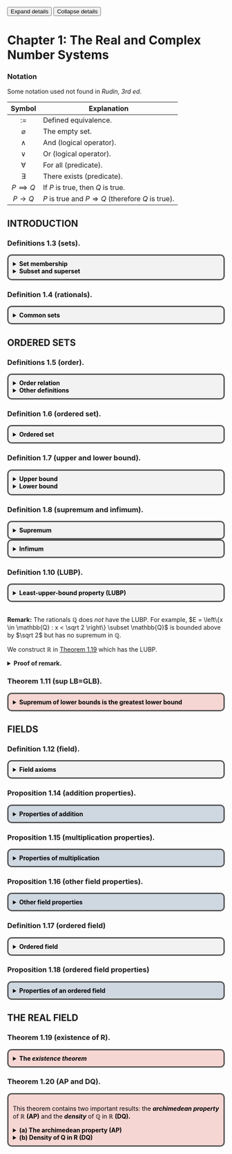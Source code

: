 <!-- <!DOCTYPE markdown> -->

<!-- border div: https://stackoverflow.com/a/61945876 -->
<!-- markdown: https://stackoverflow.com/a/50974387 -->

<script>
function openDetails() {
    document.body.querySelectorAll('details')
        .forEach((e) => {(e.hasAttribute('open')) ?
        e.removeAttribute('open') : e.setAttribute('open', true);
    })
}
function closeDetails() {
    document.body.querySelectorAll('details')
        .forEach((e) => {(e.hasAttribute('open')) ?
        e.removeAttribute('open') : e.setAttribute('open', false);
    })
}
</script>
<style>
    .boxed {
    background: #F2F2F2;
    color: black;
    border: 3px solid #535353;
    margin: 0px auto;
    width: auto;
    max-width: 850px;
    padding: 10px;
    border-radius: 10px;
    }

    .thm {
    background: #f6d6d2;
    }

    .prop {
    background: #cfd7e1;
;
    }
</style>

<!-- mathjax: https://stackoverflow.com/a/39036912 -->
<script type="text/javascript" charset="utf-8" 
src="https://cdn.mathjax.org/mathjax/latest/MathJax.js?config=TeX-AMS-MML_HTMLorMML,
https://vincenttam.github.io/javascripts/MathJaxLocal.js">
</script>

<button onclick="openDetails()">Expand details</button>
<button onclick="closeDetails()">Collapse details</button>


<!-- ### Definition (logic).

Use $:=$ or $:=$ to denote a definition.

A mathematical statement can be either true or false, which we call the truth value of the statement.

Examples of statements $P$:

- $P := 1 + 1 = 2$ (True)
- $P := 2 + 2 = 5$ (False)
- $P := \sqrt 2$ is rational (False)
- $P :=$ Sweden is a European country (True)

Examples of non-statements:

- Hello 

Let $P$ and $Q$ be statements. -->

# Chapter 1: The Real and Complex Number Systems


### Notation

Some notation used not found in <i>Rudin, 3rd ed</i>.

|Symbol                 |Explanation                         |
|:---------------------:|------------------------------------|
|$:=$                   | Defined equivalence.               |
|$\varnothing$          | The empty set.                     |
|$\land$                | And (logical operator).            |
|$\lor$                 | Or (logical operator).             |
|$\forall$              | For all (predicate).               |
|$\exists$              | There exists (predicate).          |
|$P \implies Q$         | If $P$ is true, then $Q$ is true.  |
|$P \longrightarrow Q$  | $P$ is true and $P \Rightarrow Q$ (therefore $Q$ is true). |


## INTRODUCTION

### Definitions 1.3 (sets).

<div class="boxed">
<details><summary><b>Set membership</b></summary><br>

A <b><i>set</i></b> is a collection of objects.

For a set $A$, write $x \in A$ to indicate $x$ is an <b><i>element</i></b> of $A$. Write $x \not\in A$ to indicate $x$ is not an element of $A$.
</details>

<details><summary><b>Subset and superset</b></summary><br><br>

Let $A$ and $B$ be sets.

We say $A$ is a <b><i>subset</i></b> of $B$ ($A \subseteq B$) or $B$ is a <b><i>superset</i></b> of $A$ ($B \supseteq A$) if every element of $A$ is an element of $B$:
$$
    A \subseteq B
    \;:=\;
    B \supseteq A
    \;:=\;
    \forall a \in A, a \in B.
$$

If there are also elements in $B$ that are not in $A$, we can use <b><i>proper</i> subset</b> ($A \subset B$) and <b><i>proper</i> superset</b> ($B \supset A$):

$$
    A \subset B
    \;:=\;
    B \supset A
    \;:=\;
    (A \subseteq B) \land (\exists b \in B, b \not\in A).
$$
</details>
</div>


### Definition 1.4 (rationals).

<div class="boxed">
<details><summary><b>Common sets</b></summary><br>

Let $\mathbb{N}$ denote the set of <b><i>natural</i></b> numbers.
$$
    \mathbb{N} = \left\{0, 1, 2, ...\right\}.
$$

Let $\mathbb{Z}$ denote the set of <b><i>integers</i></b>.
$$
    \mathbb{Z} = \left\{0, 1, -1, 2, -2, ...\right\}.
$$

Let $\mathbb{Q}$ denote the set of <b><i>rationals</i></b>:
$$
    \mathbb{Q} = \left\{\frac{p}{q} : p, q \in \mathbb{Z}, q \ne 0\right\}
$$

</details>
</div>



## ORDERED SETS

### Definitions 1.5 (order).

<div class="boxed">
<details><summary><b>Order relation</b></summary><br>

Let $S$ be a set. An <b><i>order</i></b> $(<)$ on $S$ has two properties:

<b>(i)</b> If $x, y \in S$ then only one of the following is true:
$$
    x < y,\quad x = y,\quad y < x.
$$
<b>(ii)</b> If $x, y, z \in S$ then
$$
    (x < y) \land (y < z) \implies x < z.
$$

</details>

<details><summary><b>Other definitions</b></summary><br>

<b>Less than</b> and <b><i>greater than:</i></b>

$$
    x < y
    \;:=\;
    y > x
    .
$$

<b><i>Weak</i> inequalities:</b>
$$
    x \le y
    \;:=\;
    y \ge x
    \;:=\;
    (x < y) \lor (x = y).
$$

</details>
</div>


### Definition 1.6 (ordered set).

<div class="boxed">
<details><summary><b>Ordered set</b></summary><br>

An <b><i>ordered set</i></b> is a set $S$ in which an order $(<)$ is defined.

</details>
</div>


### Definition 1.7 (upper and lower bound).

<div class="boxed">
<details><summary><b>Upper bound</b></summary><br>

Let $(S, <)$ be an ordered set and $E \subset S$. Then if
$$
    \exists b \in S, \;
    \forall x \in E, \;
    x \le b,
$$
then we say $E$ is <b><i>bounded above</i></b> and call $b$ an <b><i>upper bound</i></b> of $E$.

</details>

<details><summary><b>Lower bound</b></summary><br>

A <b><i>lower bound</i></b> $a$ of $E \subset S$ <b><i>bounded below</i></b> is defined the same way:
$$
    \exists a \in S, \;
    \forall x \in E, \;
    x \ge a.
$$

</details>
</div>


### Definition 1.8 (supremum and infimum).

<div class="boxed">
<details><summary><b>Supremum</b></summary><br>

Let $(S, <)$ be an ordered set, $E \subset S$, and $E$ be bounded above. If there is an $a \in S$ where
<br>
<b>(i)</b> $b$ is an upper bound of $E$:
$$
    \forall x \in E,
    \quad
    b \le x
$$

<b>(ii)</b> if $x < b$ then $x$ is not an upper bound of $E$:
$$
    y < b
    \implies
    \exists x \in E,
    \quad
    y < x,
$$

then $b$ is called the <b><i>least upper bound</i></b> or <b><i>supremum</i></b> of $E$. We write
$$
b = \sup E.
$$
</details>
</div>

<div class="boxed">
<details><summary><b>Infimum</b></summary><br>

Similarly, we define the <b><i>greatest lower bound</i></b> or <b>infimum</b> as
$$
    a = \inf E
    \; := \;
    (\forall x \in E,\; a \le x) \;
    \land
    (a < y \Rightarrow \exists x \in E, x < y)
    .
$$

</details>
</div>

### Definition 1.10 (LUBP).

<div class="boxed">
<details><summary><b>Least-upper-bound property (LUBP)</b></summary><br>

An ordered set $(S, <)$ has the <b><i>least-upper-bound property</i></b> if for any $E \subset S$ where $E \ne \varnothing$, 
$$
    \exists b \in S, \; \forall x \in E,\; x \le b
    \implies
    \exists b \in S,\;
    b = \sup E.
$$

</details>
</div>

<br>

<b>Remark:</b> The rationals $\mathbb{Q}$ does <i>not</i> have the LUBP. For example, $E = \left\{x \in \mathbb{Q} : x < \sqrt 2 \right\} \subset \mathbb{Q}$ is bounded above by $\sqrt 2$ but has no supremum in $\mathbb{Q}$.

We construct $\mathbb R$ in [Theorem 1.19](#theorem-119-existence-of-r) which has the LUBP.

<details>
    <summary>
    <b>Proof of remark.</b>
    </summary>

Suppose there exists $p = \sup E \in \mathbb{Q}$ so that $p < \sqrt{2}$.

Since $p \in \mathbb{Q} \rightarrow p \in \mathbb{R}$ by [Theorem 1.19](#theorem-119-existence-of-r) and $\sqrt 2 \in \mathbb{R}$, then there exists some $q \in \mathbb{Q}$ where $ p < q < \sqrt 2$ by [Theorem 1.20(b)](#theorem-120-ap-and-dq) (density of $\mathbb Q$ in $\mathbb R$).

But $q \in \mathbb{Q}$ and $q < \sqrt 2$ means $q \in E$, then $p < q$ contradicts that $p = \sup E$ since then $p$ is not an upper bound. $\square$

</details>



### Theorem 1.11 (sup LB=GLB).

<div class="boxed thm">
<details><summary><b>Supremum of lower bounds is the greatest lower bound</b></summary><br>

Let $(S, <)$ be an ordered set with the LUBP.

Let $B \subset S, B \ne \varnothing,$ and $B$ be bounded below $(\exists a \in S, \forall x \in B, a \le x)$.

Let $L$ be the set of all lower bounds of $B$.

Then
$$
    \exists a \in S, a = \sup L = \inf B.
$$


<b>Proof.</b> See page 5 of <i>Rudin, 3rd ed</i>.

</details>
</div>



## FIELDS


### Definition 1.12 (field).

<div class="boxed">
<details>
    <summary><b>
    Field axioms
    </b></summary><br>

A <b><i>field</i></b> $(F, +, \cdot)$ is a set $F$ with two operations, <b><i>addition</i></b> $(+)$ and <b><i>multiplication</i></b> $(\cdot)$, satisfying the "field axioms" for addition <b>(A)</b>, multiplication <b>(M)</b>, and the distributive law <b>(D)</b>.

<details>
    <summary><b>
    (A) Axioms for multiplication
    </b></summary><br>

<b>(A1)</b> Closure:
$$
    x, y \in F
    \implies
    x + y \in F
    .
$$
<b>(A2)</b> Commutativity:
$$
    \forall x, y \in F,
    \quad
    x + y = y + x
    .
$$

<b>(A3)</b> Associativity:
$$
    \forall x, y, z \in F,
    \quad
    (x + y) + z = x + (y + z)
    .
$$

<b>(A4)</b> Existence of identity:
$$
    \exists 0 \in F,
    \quad
    \forall x \in F,
    \quad
    0 + x = x
    .
$$

<b>(A5)</b> Existence of inverse:
$$
    \forall x \in F,
    \quad
    \exists -x \in F,
    \quad
    x + (-x) = 0
    .
$$

</details>
<details>
    <summary><b>
    (M) Axioms for multiplication
    </b></summary><br>

<b>(M1)</b> Closure:
$$
    x, y \in F \implies x \cdot y \in F
    .
$$

<b>(M2)</b> Commutativity:
$$
    \forall x, y \in F,
    \quad
    x \cdot y = y \cdot x
    .
$$

<b>(M3)</b> Associativity:
$$
    \forall x, y, z \in F,
    \quad
    (x \cdot y) \cdot z = x \cdot (y \cdot z)
    .
$$

<b>(M4)</b> Existence of identity:
$$
    \exists 1 \in F,
    \quad
    1 \ne 0,
    \quad
    \forall x \in F,
    \quad
    1 \cdot x = x
    .
$$

<b>(M5)</b> Existence of inverse:
$$
    \forall x \in F,
    \quad
    \exists x^{-1} \in F,
    \quad
    x \cdot x^{-1} = 1
    .
$$

</details>
<details>
    <summary><b>
    (D) The distributive law
    </b></summary><br>

$$
    \forall x, y, z \in F, \quad x\cdot(y+z) = x\cdot y + x \cdot z.
$$

</details>
</details>
</div>

### Proposition 1.14 (addition properties).

<div class="boxed prop">
<details>
    <summary><b>
    Properties of addition
    </b></summary><br>

Let $x, y, z \in F$ in field $(F, +, \cdot)$. Then the following are true.
<br>
<b>(a)</b> $x + y = x + z \implies y = z.$
<br>
<b>(b)</b> $x + y = x \implies y = 0.$
<br>
<b>(c)</b> $x + y = 0 \implies y = -x.$
<br>
<b>(d)</b> $-(-x) = x.$

<b>Proof.</b> See page 7 of <i>Rudin, 3rd ed.</i>

</details>
</div>

### Proposition 1.15 (multiplication properties).

<div class="boxed prop">
<details>
    <summary><b>
    Properties of multiplication
    </b></summary><br>

Let $x, y, z \in F, \; x \ne 0$ in field $(F, +, \cdot)$. Then the following are true.
<br>
<b>(a)</b> $x \cdot y = x \cdot z \implies y = z.$
<br>
<b>(b)</b> $x \cdot y = x \implies y = 1.$
<br>
<b>(c)</b> $x \cdot y = 1 \implies y = x^{-1}.$
<br>
<b>(d)</b> $(x^{-1})^{-1} = x.$

<b>Proof.</b> Similar to proof of [Proposition 1.14.](#proposition-114-addition-properties)

</details>
</div>


### Proposition 1.16 (other field properties).

<div class="boxed prop">
<details>
    <summary><b>
    Other field properties
    </b></summary><br>

Let $x, y, z \in F$ in field $(F, +, \cdot)$. Then the following are true.
<br>
<b>(a)</b> $0 \cdot x = 0.$
<br>
<b>(b)</b> $x, y \ne 0 \implies x \cdot y \ne 0.$
<br>
<b>(c)</b> $(-x)\cdot y = -(x \cdot y) = x \cdot (-y).$
<br>
<b>(d)</b> $(-x)\cdot(-y) = x \cdot y.$

<b>Proof.</b> See book.

</details>
</div>


### Definition 1.17 (ordered field)

<div class="boxed">
<details>
    <summary><b>
    Ordered field
    </b></summary><br>

An <b><i>ordered field</i></b> $((F, +, \cdot), <)$ is a <b>field</b> $F$ that is also an <b>ordered set</b> such that $\forall x, y, z \in F$,

<b>(i)</b> $y < z \implies x + y < x + z,$
<br>
<b>(ii)</b> $x, y > 0 \implies x \cdot y > 0$.

</details>
</div>


### Proposition 1.18 (ordered field properties)

<div class="boxed prop">
<details>
    <summary><b>
    Properties of an ordered field
    </b></summary><br>

For any $x, y, z \in F$ of an ordered field $F$:
<br>
<b>(a)</b> $x > 0 \implies -x < 0$ and vice versa.
<br>
<b>(b)</b> $x > 0,\; y < z \implies x \cdot y < x \cdot z.$
<br>
<b>(c)</b> $x < 0,\; y < z \implies x \cdot y > x \cdot z.$
<br>
<b>(d)</b> $x \ne 0 \implies x^2 > 0$.
<br>
<b>(e)</b> $0 < x < y \implies 0 < y^{-1} < x^{-1}$.

<b>Proof.</b> See page 8 of <i>Rudin, 3rd ed.</i>

</details>
</div>


## THE REAL FIELD

### Theorem 1.19 (existence of R).


<div class="boxed thm">
<details>
    <summary><b>
    The <i>existence theorem</i>
    </b></summary><br>

There exists an ordered field $\mathbb{R}$ which has the [least-upper-bound property](#definition-110-lubp).

Moreover, $\mathbb{R}$ contains $\mathbb{Q}$ as a subfield.

The members of $\mathbb{R}$ are called <b><i>real numbers.</i></b>

<b>Proof.</b> See appendix in page 17 of <i>Rudin, 3rd ed.</i>

</details>
</div>


### Theorem 1.20 (AP and DQ).

<div class="boxed thm">

This theorem contains two important results: the <b><i>archimedean property</i></b> of $\mathbb{R}$ <b>(AP)</b> and the <b><i>density</i></b> of $\mathbb{Q}$ in $\mathbb{R}$ <b>(DQ).</b>

<details>
    <summary><b>
    (a) The archimedean property (AP)
    </b></summary><br>


The <b><i>archimedian property</i></b> states that any positive $x\in\mathbb{R}$ can be added a finite number of times to be greater than any other real number $y \in \mathbb{R}$:
$$
    x, y \in \mathbb{R},
    \quad
    x > 0
    \implies
    \exists n \in \mathbb{N},
    \quad
    n \cdot x = \underbrace{x+ ... +x}_{n \text{ times}} > y.
$$

<details>
    <summary><b>
    Proof of (a).
    </b></summary><br>

Suppose <b>(a)</b> is false, and let $x, y \in \mathbb{R},\; x > 0$ such that
$$
    \forall n \in \mathbb{N}, \quad nx \le y.
$$

Let $\mathbb{N}x = \{nx : n \in \mathbb{N}\} \subset \mathbb{R},$ for which $y$ is an upperbound. Then $\exists b = \sup (\mathbb{N}x) \in R$ by [Theorem 1.19](#theorem-119-existence-of-r).

Since $x > 0$, $b - x < b$ and $b - x$ is not an upperbound of $\mathbb{N}x$. Then
$$\begin{align*}
    \exists m \in \mathbb{N},
    \;
    b - x < mx \in \mathbb{N}x
    &\longrightarrow
    b < mx + x = (m+1)x
    \\
    &\longrightarrow
    b = \sup (\mathbb{N}x) < (m+1)x \in \mathbb{N}x,
\end{align*}$$
which contradicts the definition of $\sup (\mathbb{N}x)$ as an upper bound of $\mathbb{N}x$. $\square$

</details>

</details>

<details>
    <summary><b>
    (b) Density of Q in R (DQ)
    </b></summary><br>

We say that $\mathbb{Q}$ is <b><i>dense</i></b> in $\mathbb{R}$, since there is always a rational $p \in \mathbb{Q}$ that fits between any two real numbers $x, y \in \mathbb{R}$ of distinct order:
$$
    x, y \in \mathbb{R},
    \quad
    x < y
    \implies
    \exists p \in \mathbb{Q},
    \quad
    x < p < y.
$$
<details>
    <summary><b>
    Proof of (b).
    </b></summary><br>

Let $x, y \in \mathbb{R}$ where $x < y$. Then $y - x > 0$.

Let $n \in \mathbb{N}$ where $n \ge 1$ such that by <b>(a)</b>,
$$
    n(y - x) > 1
    \longrightarrow
    nx + 1 < ny.
$$

By <b>(a)</b> again, let $m_1, m_2 \in \mathbb{N}$ where
$$
    m_1 \cdot 1 = m_1 > n x,
    \quad
    m_2 \cdot 1 = m_2 > -nx,
$$
such that $-m_2 < nx < m_1$.

Then there exists a natural $m \in \mathbb{N}$ larger or equal to $nx$ where $-m_2 \leq m \leq m_1$ and
$$\begin{align*}
    m - 1 \le nx < m
    &\longrightarrow
    nx < m < nx + 1 < ny
    \\
    &\longrightarrow
    nx < m < ny
    \\
    &\longrightarrow
    x < \frac{m}{n} < y.
\end{align*}$$

Thus there exists some $p = \frac{m}{n} \in \mathbb{Q}$ where $x < p < y$. $\square$

</details>

</details>

</div>

<!-- 

<div class="boxed">
<details>
    <summary><b>
    Title
    </b></summary><br>

</details>
</div>

-->

<!-- 

$$\begin{align}
\end{align}$$

-->